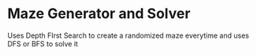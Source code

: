 # Maze Generator and Solver
 Uses Depth FIrst Search to create a randomized maze everytime and uses DFS or BFS to solve it
